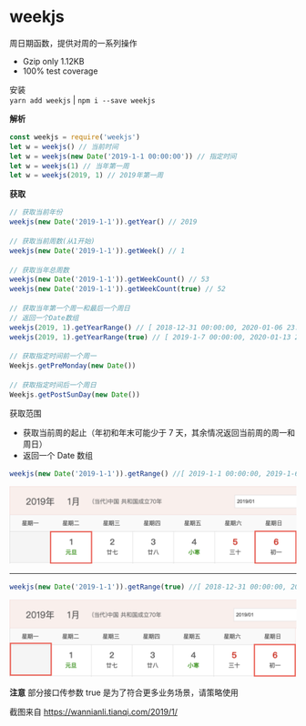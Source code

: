 # weekjs

周日期函数，提供对周的一系列操作

-   Gzip only 1.12KB
-   100% test coverage

安装  
`yarn add weekjs` | `npm i --save weekjs`

**解析**

```js
const weekjs = require('weekjs')
let w = weekjs() // 当前时间
let w = weekjs(new Date('2019-1-1 00:00:00')) // 指定时间
let w = weekjs(1) // 当年第一周
let w = weekjs(2019, 1) // 2019年第一周
```

**获取**

```js
// 获取当前年份
weekjs(new Date('2019-1-1')).getYear() // 2019

// 获取当前周数(从1开始)
weekjs(new Date('2019-1-1')).getWeek() // 1

// 获取当年总周数
weekjs(new Date('2019-1-1')).getWeekCount() // 53
weekjs(new Date('2019-1-1')).getWeekCount(true) // 52

// 获取当年第一个周一和最后一个周日
// 返回一个Date数组
weekjs(2019, 1).getYearRange() // [ 2018-12-31 00:00:00, 2020-01-06 23:59:59 ]
weekjs(2019, 1).getYearRange(true) // [ 2019-1-7 00:00:00, 2020-01-13 23:59:59 ]

// 获取指定时间前一个周一
Weekjs.getPreMonday(new Date())

// 获取指定时间后一个周日
Weekjs.getPostSunDay(new Date())
```

获取范围

-   获取当前周的起止（年初和年末可能少于 7 天，其余情况返回当前周的周一和周日）
-   返回一个 Date 数组

```js
weekjs(new Date('2019-1-1')).getRange() //[ 2019-1-1 00:00:00, 2019-1-6 23:59:59]
```

![](./assets/2.png)

---

```js
weekjs(new Date('2019-1-1')).getRange(true) //[ 2018-12-31 00:00:00, 2019-1-6 23:59:59 ]
```

![](./assets/3.png)

**注意** 部分接口传参数 true 是为了符合更多业务场景，请策略使用

截图来自 https://wannianli.tianqi.com/2019/1/
